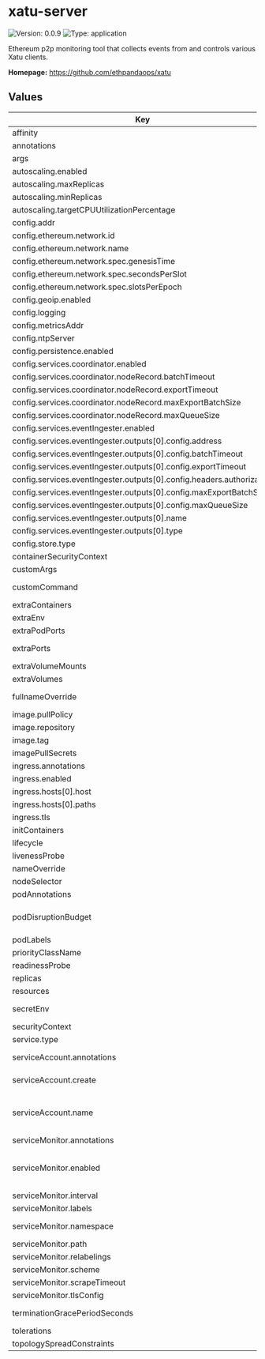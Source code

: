 
# xatu-server

![Version: 0.0.9](https://img.shields.io/badge/Version-0.0.9-informational?style=flat-square) ![Type: application](https://img.shields.io/badge/Type-application-informational?style=flat-square)

Ethereum p2p monitoring tool that collects events from and controls various Xatu clients.

**Homepage:** <https://github.com/ethpandaops/xatu>

## Values

| Key | Type | Default | Description |
|-----|------|---------|-------------|
| affinity | object | `{}` | Affinity configuration for pods |
| annotations | object | `{}` | Annotations for the Deployment |
| args | list | `[]` | Command arguments |
| autoscaling.enabled | bool | `false` | Autoscaling configuration |
| autoscaling.maxReplicas | int | `3` | Maximum number of replicas |
| autoscaling.minReplicas | int | `2` | Minimum number of replicas |
| autoscaling.targetCPUUtilizationPercentage | int | `85` | Target CPU utilization percentage |
| config.addr | string | `":8080"` |  |
| config.ethereum.network.id | int | `1` |  |
| config.ethereum.network.name | string | `"mainnet"` |  |
| config.ethereum.network.spec.genesisTime | int | `1606824023` |  |
| config.ethereum.network.spec.secondsPerSlot | int | `12` |  |
| config.ethereum.network.spec.slotsPerEpoch | int | `32` |  |
| config.geoip.enabled | bool | `false` |  |
| config.logging | string | `"info"` |  |
| config.metricsAddr | string | `":9090"` |  |
| config.ntpServer | string | `"time.google.com"` |  |
| config.persistence.enabled | bool | `false` |  |
| config.services.coordinator.enabled | bool | `false` |  |
| config.services.coordinator.nodeRecord.batchTimeout | string | `"5s"` |  |
| config.services.coordinator.nodeRecord.exportTimeout | string | `"30s"` |  |
| config.services.coordinator.nodeRecord.maxExportBatchSize | int | `512` |  |
| config.services.coordinator.nodeRecord.maxQueueSize | int | `51200` |  |
| config.services.eventIngester.enabled | bool | `true` |  |
| config.services.eventIngester.outputs[0].config.address | string | `"http://localhost:8080"` |  |
| config.services.eventIngester.outputs[0].config.batchTimeout | string | `"5s"` |  |
| config.services.eventIngester.outputs[0].config.exportTimeout | string | `"30s"` |  |
| config.services.eventIngester.outputs[0].config.headers.authorization | string | `"Someb64Value"` |  |
| config.services.eventIngester.outputs[0].config.maxExportBatchSize | int | `512` |  |
| config.services.eventIngester.outputs[0].config.maxQueueSize | int | `51200` |  |
| config.services.eventIngester.outputs[0].name | string | `"basic"` |  |
| config.services.eventIngester.outputs[0].type | string | `"http"` |  |
| config.store.type | string | `"memory"` |  |
| containerSecurityContext | object | See `values.yaml` | The security context for containers |
| customArgs | list | `[]` | Custom args for the xatu container |
| customCommand | list | `[]` | Command replacement for the xatu container |
| extraContainers | list | `[]` | Additional containers |
| extraEnv | list | `[]` | Additional env variables |
| extraPodPorts | list | `[]` | Extra Pod ports |
| extraPorts | list | `[]` | Additional ports. Useful when using extraContainers |
| extraVolumeMounts | list | `[]` | Additional volume mounts |
| extraVolumes | list | `[]` | Additional volumes |
| fullnameOverride | string | `""` | Overrides the chart's computed fullname |
| image.pullPolicy | string | `"IfNotPresent"` | xatu container pull policy |
| image.repository | string | `"ethpandaops/xatu"` | xatu container image repository |
| image.tag | string | `"latest"` | xatu container image tag |
| imagePullSecrets | list | `[]` | Image pull secrets for Docker images |
| ingress.annotations | object | `{}` | Annotations for Ingress |
| ingress.enabled | bool | `false` | Ingress resource for the HTTP API |
| ingress.hosts[0].host | string | `"chart-example.local"` |  |
| ingress.hosts[0].paths | list | `[]` |  |
| ingress.tls | list | `[]` | Ingress TLS |
| initContainers | list | `[]` | Additional init containers |
| lifecycle | object | See `values.yaml` | Lifecycle hooks |
| livenessProbe | object | See `values.yaml` | Liveness probe |
| nameOverride | string | `""` | Overrides the chart's name |
| nodeSelector | object | `{}` | Node selector for pods |
| podAnnotations | object | `{}` | Pod annotations |
| podDisruptionBudget | object | `{}` | Define the PodDisruptionBudget spec If not set then a PodDisruptionBudget will not be created |
| podLabels | object | `{}` | Pod labels |
| priorityClassName | string | `nil` | Pod priority class |
| readinessProbe | object | See `values.yaml` | Readiness probe |
| replicas | int | `1` | Number of replicas |
| resources | object | `{}` | Resource requests and limits |
| secretEnv | object | `{}` | Secret env variables injected via a created secret |
| securityContext | object | See `values.yaml` | The security context for pods |
| service.type | string | `"ClusterIP"` | Service type |
| serviceAccount.annotations | object | `{}` | Annotations to add to the service account |
| serviceAccount.create | bool | `false` | Specifies whether a service account should be created |
| serviceAccount.name | string | `""` | The name of the service account to use. If not set and create is true, a name is generated using the fullname template |
| serviceMonitor.annotations | object | `{}` | Additional ServiceMonitor annotations |
| serviceMonitor.enabled | bool | `false` | If true, a ServiceMonitor CRD is created for a prometheus operator https://github.com/coreos/prometheus-operator |
| serviceMonitor.interval | string | `"15s"` | ServiceMonitor scrape interval |
| serviceMonitor.labels | object | `{}` | Additional ServiceMonitor labels |
| serviceMonitor.namespace | string | `nil` | Alternative namespace for ServiceMonitor |
| serviceMonitor.path | string | `"/metrics"` | Path to scrape |
| serviceMonitor.relabelings | list | `[]` | ServiceMonitor relabelings |
| serviceMonitor.scheme | string | `"http"` | ServiceMonitor scheme |
| serviceMonitor.scrapeTimeout | string | `"30s"` | ServiceMonitor scrape timeout |
| serviceMonitor.tlsConfig | object | `{}` | ServiceMonitor TLS configuration |
| terminationGracePeriodSeconds | int | `90` | How long to wait until the pod is forcefully terminated |
| tolerations | list | `[]` | Tolerations for pods |
| topologySpreadConstraints | list | `[]` | Topology Spread Constraints for pods |

